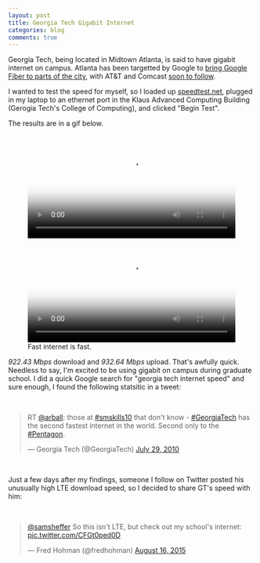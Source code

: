 ```yaml
---
layout: post
title: Georgia Tech Gigabit Internet
categories: blog
comments: true
---
```


Georgia Tech, being located in Midtown Atlanta, is said to have gigabit internet on campus. Atlanta has been targetted by Google to [bring Google Fiber to parts of the city][fiber], with AT&T and Comcast [soon to follow][comcast].

I wanted to test the speed for myself, so I loaded up [speedtest.net][speedtest], plugged in my laptop to an ethernet port in the Klaus Advanced Computing Building (Gerogia Tech's College of Computing), and clicked "Begin Test". 
<!--more-->
The results are in a gif below.

<figure>
  <video   class="lhalf" width="100%" autoplay loop poster="http://thumbs.gfycat.com/SoulfulMelodicBallpython-poster.jpg">
  	<source src="http://zippy.gfycat.com/SoulfulMelodicBallpython.webm" type="video/webm">
  	<source src="http://zippy.gfycat.com/SoulfulMelodicBallpython.mp4" type="video/mp4">
  </video>
  <video   class="lhalf" width="100%" autoplay loop poster="http://thumbs.gfycat.com/HandmadeNeatIndigobunting-poster.jpg">
  	<source src="http://zippy.gfycat.com/HandmadeNeatIndigobunting.webm" type="video/webm">
  	<source src="http://zippy.gfycat.com/HandmadeNeatIndigobunting.mp4" type="video/mp4">
  </video>
  <figcaption>Fast internet is fast.</figcaption>
</figure>

*922.43 Mbps* download and *932.64 Mbps* upload. That's awfully quick. Needless to say, I'm excited to be using gigabit on campus during graduate school. I did a quick Google search for "georgia tech internet speed" and sure enough, I found the following statsitic in a tweet:

&nbsp;

<blockquote class="twitter-tweet tw-align-center" lang="en"><p lang="en" dir="ltr">RT <a href="https://twitter.com/arball">@arball</a>: those at <a href="https://twitter.com/hashtag/smskills10?src=hash">#smskills10</a> that don&#39;t know - <a href="https://twitter.com/hashtag/GeorgiaTech?src=hash">#GeorgiaTech</a> has the second fastest internet in the world. Second only to the <a href="https://twitter.com/hashtag/Pentagon?src=hash">#Pentagon</a>.</p>&mdash; Georgia Tech (@GeorgiaTech) <a href="https://twitter.com/GeorgiaTech/status/19825599630">July 29, 2010</a></blockquote> <script async src="//platform.twitter.com/widgets.js" charset="utf-8"></script>

&nbsp;

Just a few days after my findings, someone I follow on Twitter posted his unusually high LTE download speed, so I decided to share GT's speed with him:

&nbsp;

<blockquote class="twitter-tweet tw-align-center" lang="en"><p lang="en" dir="ltr"><a href="https://twitter.com/samsheffer">@samsheffer</a> So this isn&#39;t LTE, but check out my school&#39;s internet: <a href="http://t.co/CFGt0ped0D">pic.twitter.com/CFGt0ped0D</a></p>&mdash; Fred Hohman (@fredhohman) <a href="https://twitter.com/fredhohman/status/632919485482188801">August 16, 2015</a></blockquote> <script async src="//platform.twitter.com/widgets.js" charset="utf-8"></script>

[fiber]: https://fiber.google.com/cities/atlanta/ "Google Fiber Atlanta."
[comcast]: http://arstechnica.com/business/2015/06/comcast-2gbps-fiber-to-launch-in-a-bunch-of-markets-this-month/ "Comcast Gigabit Internet."
[speedtest]: http://www.speedtest.net "speedtest.net"